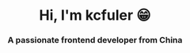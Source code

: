 <h1 align="center"> Hi, I'm kcfuler 😁 </h1>

<h3 align="center">A passionate frontend developer from China</h3>



<p style="display: flex; justify-content: center; align-content: center">

</p>
